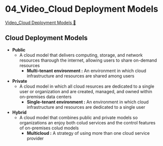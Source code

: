 # 04_Video_Cloud Deployment Models

[Video_Cloud Deployment Models &#128279;](https://www.coursera.org/learn/introduction-to-security-principles-in-cloud-computing/lecture/Tpgap/cloud-deployment-models)

## Cloud Deployment Models

- **Public**
  - A cloud model that delivers computing, storage, and network resources tharough the internet, allowing users to share on-demand resources
    - **Multi-tenant environment :** An environment in which cloud infrastructure and resources are shared among users
- **Private**
  - A cloud model in which all cloud resurces are dedicated to a single user or organization and are created, managed, and owned within on-premises data centers
    - **Single-tenant environment :** An environment in which cloud infrastructure and resources are dedicated to a single user
- **Hybrid**
  - A cloud model that combines public and private models so organizations an enjoy both colud services and the control features of on-premises colud models
    - **Multicloud :** A strategy of using more than one cloud service provider
